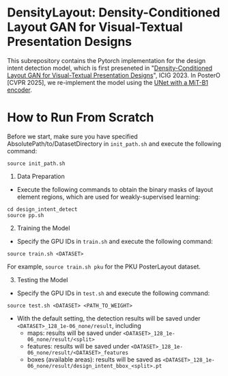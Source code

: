 # DensityLayout: Density-Conditioned Layout GAN for Visual-Textual Presentation Designs

This subrepository contains the Pytorch implementation for the design intent detection model, which is first preseneted in "[Density-Conditioned Layout GAN for Visual-Textual Presentation Designs](https://link.springer.com/chapter/10.1007/978-3-031-46308-2_16)", ICIG 2023.
In PosterO [CVPR 2025], we re-implement the model using the [UNet with a MiT-B1 encoder](https://smp.readthedocs.io/en/latest/encoders.html).

# How to Run From Scratch

Before we start, make sure you have specified AbsolutePath/to/DatasetDirectory in ```init_path.sh``` and execute the following command:
```
source init_path.sh
```

1. Data Preparation
- Execute the following commands to obtain the binary masks of layout element regions, which are used for weakly-supervised learning:
```
cd design_intent_detect
source pp.sh
```

2. Training the Model
- Specify the GPU IDs in ```train.sh``` and execute the following command:
```
source train.sh <DATASET>
```
For example, ```source train.sh pku``` for the PKU PosterLayout dataset.

3. Testing the Model
- Specify the GPU IDs in ```test.sh``` and execute the following command:
```
source test.sh <DATASET> <PATH_TO_WEIGHT>
```
- With the default setting, the detection results will be saved under ```<DATASET>_128_1e-06_none/result```, including
    - maps: results will be saved under ```<DATASET>_128_1e-06_none/result/<split>```
    - features: results will be saved under ```<DATASET>_128_1e-06_none/result/<DATASET>_features```
    - boxes (available areas): results will be saved as ```<DATASET>_128_1e-06_none/result/design_intent_bbox_<split>.pt```